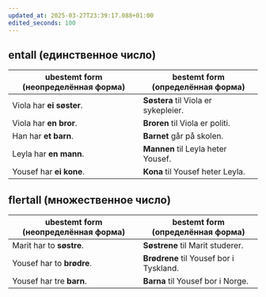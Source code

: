 ```yaml
---
updated_at: 2025-03-27T23:39:17.088+01:00
edited_seconds: 100
---
```

## entall (единственное число)

| ubestemt form (неопределённая форма) | bestemt form (определённая форма)    |
| ------------------------------------ | ------------------------------------ |
| Viola har **ei søster**.             | **Søstera** til Viola er sykepleier. |
| Viola har **en bror**.               | **Broren** til Viola er politi.      |
| Han har **et barn**.                 | **Barnet** går på skolen.            |
| Leyla har **en mann**.               | **Mannen** til Leyla heter Yousef.   |
| Yousef har **ei kone**.              | **Kona** til Yousef heter Leyla.     |

## flertall (множественное число)

| ubestemt form (неопределённая форма) | bestemt form (определённая форма)       |
| ------------------------------------ | --------------------------------------- |
| Marit har to **søstre**.             | **Søstrene** til Marit studerer.        |
| Yousef har to **brødre**.            | **Brødrene** til Yousef bor i Tyskland. |
| Yousef har tre **barn**.             | **Barna** til Yousef bor i Norge.       |
